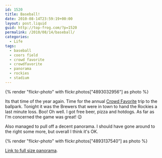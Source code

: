 ```yaml
---
id: 1520
title: Baseball!
date: 2010-08-14T23:59:19+00:00
layout: post.liquid
guid: http://top-frog.com/?p=1520
permalink: /2010/08/14/baseball/
categories:
  - Life
tags:
  - baseball
  - coors field
  - crowd favorite
  - crowdfavorite
  - panorama
  - rockies
  - stadium
---
```

{% render "flickr-photo" with flickr.photos["4893032956"] as photo %}

Its that time of the year again. Time for the annual [Crowd Favorite](https://crowdfavorite.com) trip to the ballpark. Tonight it was the Brewers that were in town to hand the Rockies a last minute loss. Boo! Oh well. I got free beer, pizza and hotdogs. As far as I'm concerned the game was great! 😉

Also managed to pull off a decent panorama. I should have gone around to the right some more, but overall I think it's OK.

{% render "flickr-photo" with flickr.photos["4893137540"] as photo %}

[Link to full size panorama](http://farm5.static.flickr.com/4121/4893137540_e8b7e11167_o.jpg).
